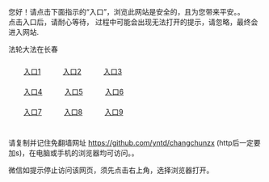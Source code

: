 您好！请点击下面指示的“入口”，浏览此网站是安全的，且为您带来平安。。 <br/>
点击入口后，请耐心等待， 过程中可能会出现无法打开的提示，请忽略，最终会进入网站. </br>

法轮大法在长春<br/>
<div style="padding:10px"><a style="margin:20px" target="_blank" href="https://d2nq42j2jgm7f7.cloudfront.net/2Qpsp?ziggswl" id="ccLink1" rel="nofollow">入口1</a> <a target="_blank" style="margin:20px" href="https://d11ayzze0xb7af.cloudfront.net/2Qpsp?rbdmm" id="ccLink2" rel="nofollow">入口2</a> <a style="margin:20px" target="_blank" href="https://d3i8mxy51kyy2u.cloudfront.net/2Qpsp?hgmajpvg" id="ccLink3" rel="nofollow">入口3</a></div>

<div style="padding:10px" ><a style="margin:20px" target="_blank" href="https://d2nq42j2jgm7f7.cloudfront.net/2Qpsp?ziggswl" id="ccLink4" rel="nofollow">入口4</a> <a style="margin:20px" href="https://d11ayzze0xb7af.cloudfront.net/2Qpsp?rbdmm" target="_blank" id="ccLink5" rel="nofollow">入口5</a> <a style="margin:20px" href="https://d3i8mxy51kyy2u.cloudfront.net/2Qpsp?hgmajpvg" target="_blank" id="ccLink6" rel="nofollow">入口6</a></div>

<div style="padding:10px"><a style="margin:20px" target="_blank" href="https://d2nq42j2jgm7f7.cloudfront.net/2Qpsp?ziggswl" id="ccLink7" rel="nofollow">入口7</a> <a style="margin:20px" href="https://d11ayzze0xb7af.cloudfront.net/2Qpsp?rbdmm" target="_blank" id="ccLink8" rel="nofollow">入口8</a> <a style="margin:20px" target="_blank" href="https://d3i8mxy51kyy2u.cloudfront.net/2Qpsp?hgmajpvg" id="ccLink9" rel="nofollow">入口9</a></div>

<br/>



请复制并记住免翻墙网址 https://github.com/yntd/changchunzx (http后一定要加s)，在电脑或手机的浏览器均可访问。。<br/>

微信如提示停止访问该网页，须先点击右上角，选择浏览器打开。
